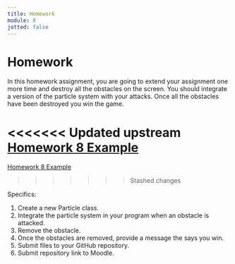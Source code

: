 ```yaml
---
title: Homework
module: 8
jotted: false
---
```


# Homework

In this homework assignment, you are going to extend your assignment one more time and destroy all the obstacles on the screen.  You should integrate a version of the particle system with your attacks. Once all the obstacles have been destroyed you win the game.

<<<<<<< Updated upstream
<a href="https://github.com/Montana-Media-Arts/220_CreativeCoding2-Spring2022-Samples/tree/main/Homework%207" target="_new">Homework 8 Example</a>
=======
<a href="https://github.com/Montana-Media-Arts/220_CreativeCoding2-Spring2022-Samples/tree/main/Homework%207" target="_blank">Homework 8 Example</a>
>>>>>>> Stashed changes

Specifics:

1. Create a new Particle class.
2. Integrate the particle system in your program when an obstacle is attacked.
3. Remove the obstacle.
4. Once the obstacles are removed, provide a message the says you win.
5. Submit files to your GitHub repository.
6. Submit repository link to Moodle.